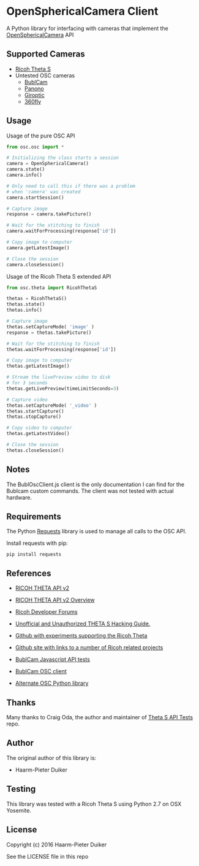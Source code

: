OpenSphericalCamera Client
=

A Python library for interfacing with cameras that implement the [OpenSphericalCamera](https://developers.google.com/streetview/open-spherical-camera/) API

Supported Cameras
-

- [Ricoh Theta S](https://developers.theta360.com/en/)
- Untested OSC cameras
	- [BublCam](http://www.bublcam.com/)
	- [Panono](https://www.panono.com/home)
	- [Giroptic](http://us.360.tv/en/)
	- [360fly](https://360fly.com/)

Usage
-

Usage of the pure OSC API

```python
from osc.osc import *

# Initializing the class starts a session
camera = OpenSphericalCamera()
camera.state()
camera.info()

# Only need to call this if there was a problem
# when 'camera' was created
camera.startSession()

# Capture image
response = camera.takePicture()

# Wait for the stitching to finish
camera.waitForProcessing(response['id'])

# Copy image to computer
camera.getLatestImage()

# Close the session
camera.closeSession()
```

Usage of the Ricoh Theta S extended API

```python
from osc.theta import RicohThetaS

thetas = RicohThetaS()
thetas.state()
thetas.info()

# Capture image
thetas.setCaptureMode( 'image' )
response = thetas.takePicture()

# Wait for the stitching to finish
thetas.waitForProcessing(response['id'])

# Copy image to computer
thetas.getLatestImage()

# Stream the livePreview video to disk
# for 3 seconds
thetas.getLivePreview(timeLimitSeconds=3)

# Capture video
thetas.setCaptureMode( '_video' )
thetas.startCapture()
thetas.stopCapture()

# Copy video to computer
thetas.getLatestVideo()

# Close the session
thetas.closeSession()
```

Notes
-
The BublOscClient.js client is the only documentation I can find for the Bublcam custom commands. The client was not tested with actual hardware.

Requirements
-
The Python [Requests](http://docs.python-requests.org/en/master/) library is used to manage all calls to the OSC API.

Install requests with pip:
```
pip install requests
```

References
-

- [RICOH THETA API v2](https://developers.theta360.com/en/docs/v2/api_reference/)

- [RICOH THETA API v2 Overview](https://developers.theta360.com/en/docs/introduction/)

- [Ricoh Developer Forums](https://developers.theta360.com/en/forums/)

- [Unofficial and Unauthorized THETA S Hacking Guide.](https://codetricity.github.io/theta-s/index.html)

- [Github with experiments supporting the Ricoh Theta](https://github.com/codetricity/theta-s-api-tests)

- [Github site with links to a number of Ricoh related projects](https://github.com/theta360developers)

- [BublCam Javascript API tests](https://github.com/BublTechnology/ScarletTests)

- [BublCam OSC client](https://github.com/BublTechnology/osc-client)

- [Alternate OSC Python library](https://github.com/florianl/pyOSCapi)

Thanks
------
Many thanks to Craig Oda, the author and maintainer of [Theta S API Tests](https://github.com/codetricity/theta-s-api-tests) repo.

Author
------
The original author of this library is:

- Haarm-Pieter Duiker

Testing
-

This library was tested with a Ricoh Theta S using Python 2.7 on OSX Yosemite.

License
-

Copyright (c) 2016 Haarm-Pieter Duiker

See the LICENSE file in this repo


